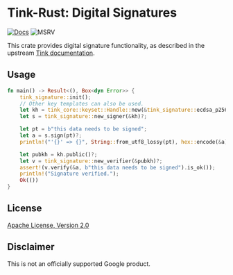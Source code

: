 # Tink-Rust: Digital Signatures

[![Docs](https://img.shields.io/badge/docs-rust-brightgreen?style=for-the-badge)](https://docs.rs/tink-signature)
![MSRV](https://img.shields.io/badge/rustc-1.51+-yellow?style=for-the-badge)

This crate provides digital signature functionality, as described in the upstream
[Tink documentation](https://github.com/google/tink/blob/master/docs/PRIMITIVES.md#digital-signatures).

## Usage

<!-- prettier-ignore-start -->
[embedmd]:# (../examples/signature/src/main.rs Rust /fn main/ /^}/)
```Rust
fn main() -> Result<(), Box<dyn Error>> {
    tink_signature::init();
    // Other key templates can also be used.
    let kh = tink_core::keyset::Handle::new(&tink_signature::ecdsa_p256_key_template())?;
    let s = tink_signature::new_signer(&kh)?;

    let pt = b"this data needs to be signed";
    let a = s.sign(pt)?;
    println!("'{}' => {}", String::from_utf8_lossy(pt), hex::encode(&a));

    let pubkh = kh.public()?;
    let v = tink_signature::new_verifier(&pubkh)?;
    assert!(v.verify(&a, b"this data needs to be signed").is_ok());
    println!("Signature verified.");
    Ok(())
}
```
<!-- prettier-ignore-end -->

## License

[Apache License, Version 2.0](http://www.apache.org/licenses/LICENSE-2.0)

## Disclaimer

This is not an officially supported Google product.
